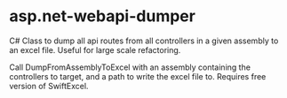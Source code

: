 # asp.net-webapi-dumper
C# Class to dump all api routes from all controllers in a given assembly to an excel file. Useful for large scale refactoring.

Call DumpFromAssemblyToExcel with an assembly containing the controllers to target, and a path to write the excel file to.
Requires free version of SwiftExcel.
